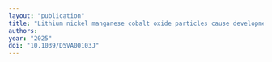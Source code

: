 ```yaml
---
layout: "publication"
title: "Lithium nickel manganese cobalt oxide particles cause developmental neurotoxicity in Caenorhabditis elegans"
authors:
year: "2025"
doi: "10.1039/D5VA00103J"
---
```


